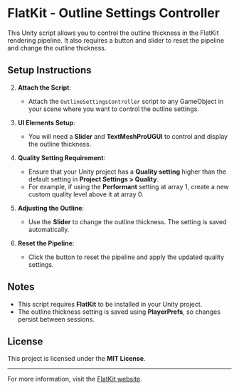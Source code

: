 # FlatKit - Outline Settings Controller

This Unity script allows you to control the outline thickness in the FlatKit rendering pipeline. It also requires a button and slider to reset the pipeline and change the outline thickness.

## Setup Instructions

2. **Attach the Script**:
   - Attach the `OutlineSettingsController` script to any GameObject in your scene where you want to control the outline settings.

3. **UI Elements Setup**:
   - You will need a **Slider** and **TextMeshProUGUI** to control and display the outline thickness.

4. **Quality Setting Requirement**:
   - Ensure that your Unity project has a **Quality setting** higher than the default setting in **Project Settings > Quality**.
   - For example, if using the **Performant** setting at array 1, create a new custom quality level above it at array 0.

5. **Adjusting the Outline**:
   - Use the **Slider** to change the outline thickness. The setting is saved automatically.

6. **Reset the Pipeline**:
   - Click the button to reset the pipeline and apply the updated quality settings.

## Notes

- This script requires **FlatKit** to be installed in your Unity project.
- The outline thickness setting is saved using **PlayerPrefs**, so changes persist between sessions.

## License

This project is licensed under the **MIT License**.

---

For more information, visit the [FlatKit website](https://flatkit.dustyroom.com/additional-scripts/).

